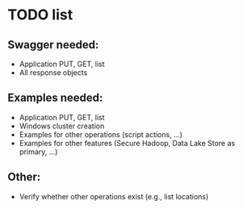# TODO list

## Swagger needed:
 * Application PUT, GET, list
 * All response objects

## Examples needed:
 * Application PUT, GET, list
 * Windows cluster creation
 * Examples for other operations (script actions, ...)
 * Examples for other features (Secure Hadoop, Data Lake Store as primary, ...)

## Other:
 * Verify whether other operations exist (e.g., list locations)
